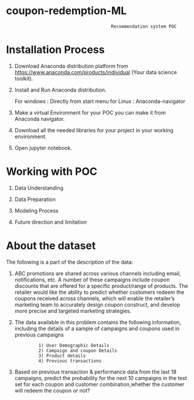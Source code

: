 # coupon-redemption-ML

                                            Recommendation system POC


# Installation Process

1) Download Anaconda distribution platform from https://www.anaconda.com/products/individual (Your data science toolkit).

2) Install and Run Anaconda distribution.
   
    For windows : Directly from start menu
    for Linux : Anaconda-navigator

3) Make a virtual Environment for your POC you can make it from Anaconda navigator.

4) Download all the needed libraries for your project in your working environment.

5) Open jupyter notebook.

# Working with POC

1) Data Understanding

2) Data Preparation

3) Modeling Process

4) Future direction and limitation



# About the dataset
The following is a part of the description of the data:

1) ABC promotions are shared across various channels including email, notifications, etc. A number of these campaigns include      coupon discounts that are offered for a specific product/range of products. The retailer would like the ability to predict      whether customers redeem the coupons received across channels, which will enable the retailer’s marketing team to accurately    design coupon construct, and develop more precise and targeted marketing strategies.

2) The data available in this problem contains the following information, including the details of a sample of campaigns and        coupons used in previous campaigns 

                1) User Demographic Details
                2) Campaign and coupon Details
                3) Product details
                4) Previous transactions
                
3) Based on previous transaction & performance data from the last 18 campaigns, predict the probability for the next 10            campaigns in the test set for each coupon and customer combination,whether the customer will redeem the coupon or not?

























